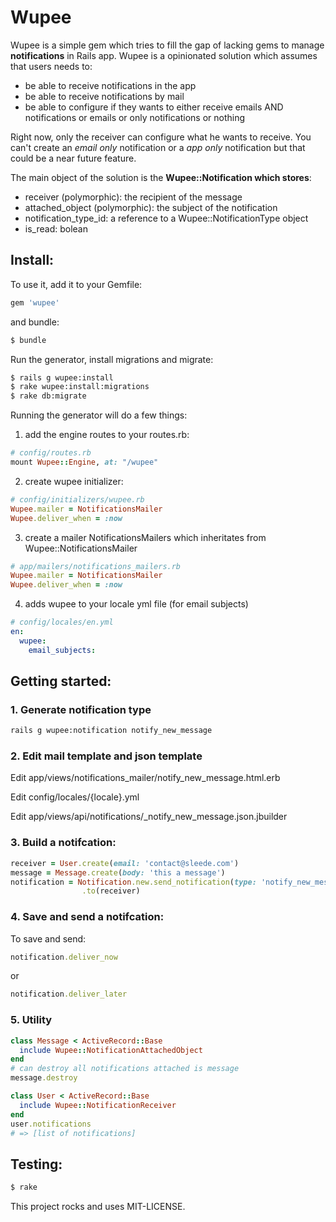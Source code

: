 # Wupee

Wupee is a simple gem which tries to fill the gap of lacking gems to manage **notifications** in Rails app.
Wupee is a opinionated solution which assumes that users needs to:

* be able to receive notifications in the app
* be able to receive notifications by mail
* be able to configure if they wants to either receive emails AND notifications or emails or only notifications or nothing

Right now, only the receiver can configure what he wants to receive. You can't create an *email only* notification or a *app only* notification but that could be a near future feature. 

The main object of the solution is the <strong>Wupee::Notification which stores</strong>:
* receiver (polymorphic): the recipient of the message
* attached_object (polymorphic): the subject of the notification
* notification_type_id: a reference to a Wupee::NotificationType object
* is_read: bolean

 
## Install:

To use it, add it to your Gemfile:
```ruby
gem 'wupee'
```

and bundle:
```bash
$ bundle
```

Run the generator, install migrations and migrate:

```bash
$ rails g wupee:install
$ rake wupee:install:migrations
$ rake db:migrate
```

Running the generator will do a few things:

1. add the engine routes to your routes.rb:

  ```ruby
  # config/routes.rb
  mount Wupee::Engine, at: "/wupee"
  ```
2. create wupee initializer:

  ```ruby
  # config/initializers/wupee.rb
  Wupee.mailer = NotificationsMailer
  Wupee.deliver_when = :now
  ```
3. create a mailer NotificationsMailers which inheritates from Wupee::NotificationsMailer

  ```ruby
  # app/mailers/notifications_mailers.rb
  Wupee.mailer = NotificationsMailer
  Wupee.deliver_when = :now
  ```
  
4. adds wupee to your locale yml file (for email subjects)
  ```yml
  # config/locales/en.yml
  en:
    wupee:
      email_subjects:
  ```

## Getting started:
### 1. Generate notification type
```bash
rails g wupee:notification notify_new_message
```
### 2. Edit mail template and json template
Edit app/views/notifications_mailer/notify_new_message.html.erb

Edit config/locales/{locale}.yml

Edit app/views/api/notifications/_notify_new_message.json.jbuilder

### 3. Build a notifcation:
```ruby
receiver = User.create(email: 'contact@sleede.com')
message = Message.create(body: 'this a message')
notification = Notification.new.send_notification(type: 'notify_new_message', attached_object: message)
                .to(receiver)
```
### 4. Save and send a notifcation:
To save and send:
```ruby
notification.deliver_now
```
or
```ruby
notification.deliver_later
```
### 5. Utility
```ruby
class Message < ActiveRecord::Base
  include Wupee::NotificationAttachedObject
end
# can destroy all notifications attached is message
message.destroy
```
```ruby
class User < ActiveRecord::Base
  include Wupee::NotificationReceiver
end
user.notifications
# => [list of notifications]
```

## Testing:
```bash
$ rake
```

This project rocks and uses MIT-LICENSE.
